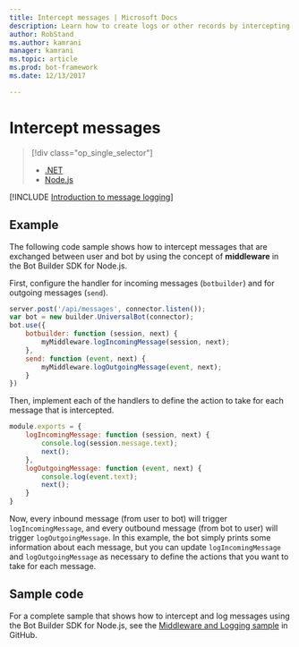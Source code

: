 ```yaml
---
title: Intercept messages | Microsoft Docs
description: Learn how to create logs or other records by intercepting and processing information exchanges using the Bot Builder SDK for Node.js.
author: RobStand
ms.author: kamrani
manager: kamrani
ms.topic: article
ms.prod: bot-framework
ms.date: 12/13/2017

---
```

# Intercept messages
> [!div class="op_single_selector"]
> - [.NET](../dotnet/bot-builder-dotnet-middleware.md)
> - [Node.js](../nodejs/bot-builder-nodejs-intercept-messages.md)

[!INCLUDE [Introduction to message logging](../includes/snippet-message-logging-intro.md)]

## Example

The following code sample shows how to intercept messages that are exchanged between user and bot by using the concept of **middleware** in the Bot Builder SDK for Node.js. 

First, configure the handler for incoming messages (`botbuilder`) and for outgoing messages (`send`).

```javascript
server.post('/api/messages', connector.listen());
var bot = new builder.UniversalBot(connector);
bot.use({
    botbuilder: function (session, next) {
        myMiddleware.logIncomingMessage(session, next);
    },
    send: function (event, next) {
        myMiddleware.logOutgoingMessage(event, next);
    }
})
```

Then, implement each of the handlers to define the action to take for each message that is intercepted.

```javascript
module.exports = {
    logIncomingMessage: function (session, next) {
        console.log(session.message.text);
        next();
    },
    logOutgoingMessage: function (event, next) {
        console.log(event.text);
        next();
    }
}
```

Now, every inbound message (from user to bot) will trigger `logIncomingMessage`, 
and every outbound message (from bot to user) will trigger `logOutgoingMessage`.
In this example, the bot simply prints some information about each message, but you can 
update `logIncomingMessage` and `logOutgoingMessage` as necessary to define the actions that you want to take for each message. 

## Sample code

For a complete sample that shows how to intercept and log messages using the Bot Builder SDK for Node.js, see the <a href="https://github.com/Microsoft/BotBuilder-Samples/tree/master/Node/capability-middlewareLogging" target="_blank">Middleware and Logging sample</a> in GitHub.
